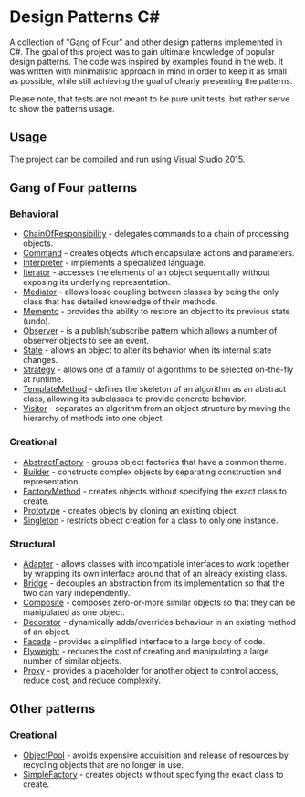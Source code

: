 # Design Patterns C# #
A collection of "Gang of Four" and other design patterns implemented in C#. The goal of this project was to gain ultimate
knowledge of popular design patterns. The code was inspired by
examples found in the web. It was written with minimalistic approach in mind in order to keep it as small as possible,
 while still achieving the goal of clearly presenting the patterns. 
 
 Please note, that tests are not meant to be pure unit tests, but rather serve to show the patterns usage.
 
## Usage
The project can be compiled and run using Visual Studio 2015.

## Gang of Four patterns

### Behavioral

* [ChainOfResponsibility](DesignPatterns/GangOfFour/Behavioral/ChainOfResponsibility) - delegates commands to a chain of processing objects.
* [Command](DesignPatterns/GangOfFour/Behavioral/Command) - creates objects which encapsulate actions and parameters.
* [Interpreter](DesignPatterns/GangOfFour/Behavioral/Interpreter) - implements a specialized language.
* [Iterator](DesignPatterns/GangOfFour/Behavioral/Iterator) - accesses the elements of an object sequentially without exposing its underlying representation.
* [Mediator](DesignPatterns/GangOfFour/Behavioral/Mediator) - allows loose coupling between classes by being the only class that has detailed knowledge of their methods.
* [Memento](DesignPatterns/GangOfFour/Behavioral/Memento) - provides the ability to restore an object to its previous state (undo).
* [Observer](DesignPatterns/GangOfFour/Behavioral/Observer) - is a publish/subscribe pattern which allows a number of observer objects to see an event.
* [State](DesignPatterns/GangOfFour/Behavioral/State) - allows an object to alter its behavior when its internal state changes.
* [Strategy](DesignPatterns/GangOfFour/Behavioral/Strategy) - allows one of a family of algorithms to be selected on-the-fly at runtime.
* [TemplateMethod](DesignPatterns/GangOfFour/Behavioral/TemplateMethod) - defines the skeleton of an algorithm as an abstract class, allowing its subclasses to provide concrete behavior.
* [Visitor](DesignPatterns/GangOfFour/Behavioral/Visitor) - separates an algorithm from an object structure by moving the hierarchy of methods into one object.

### Creational

* [AbstractFactory](DesignPatterns/GangOfFour/Creational/AbstractFactory) - groups object factories that have a common theme.
* [Builder](DesignPatterns/GangOfFour/Creational/Builder) - constructs complex objects by separating construction and representation.
* [FactoryMethod](DesignPatterns/GangOfFour/Creational/FactoryMethod) - creates objects without specifying the exact class to create.
* [Prototype](DesignPatterns/GangOfFour/Creational/Prototype) - creates objects by cloning an existing object.
* [Singleton](DesignPatterns/GangOfFour/Creational/Singleton) - restricts object creation for a class to only one instance.

### Structural

* [Adapter](DesignPatterns/GangOfFour/Structural/Adapter) - allows classes with incompatible interfaces to work together by wrapping its own interface around that of an already existing class.
* [Bridge](DesignPatterns/GangOfFour/Structural/Bridge) - decouples an abstraction from its implementation so that the two can vary independently.
* [Composite](DesignPatterns/GangOfFour/Structural/Composite) - composes zero-or-more similar objects so that they can be manipulated as one object.
* [Decorator](DesignPatterns/GangOfFour/Structural/Decorator) - dynamically adds/overrides behaviour in an existing method of an object.
* [Facade](DesignPatterns/GangOfFour/Structural/Facade) - provides a simplified interface to a large body of code.
* [Flyweight](DesignPatterns/GangOfFour/Structural/Flyweight) - reduces the cost of creating and manipulating a large number of similar objects.
* [Proxy](DesignPatterns/GangOfFour/Structural/Proxy) - provides a placeholder for another object to control access, reduce cost, and reduce complexity. 

## Other patterns

### Creational

* [ObjectPool](DesignPatterns/Other/Creational/ObjectPool) - avoids expensive acquisition and release of resources by recycling objects that are no longer in use.
* [SimpleFactory](DesignPatterns/Other/Creational/SimpleFactory) - creates objects without specifying the exact class to create.
